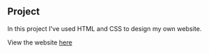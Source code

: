 ## Project

In this project I've used HTML and CSS to design my own website.

View the website [here](https://harshineeroopakula.github.io/Web-Development/)

